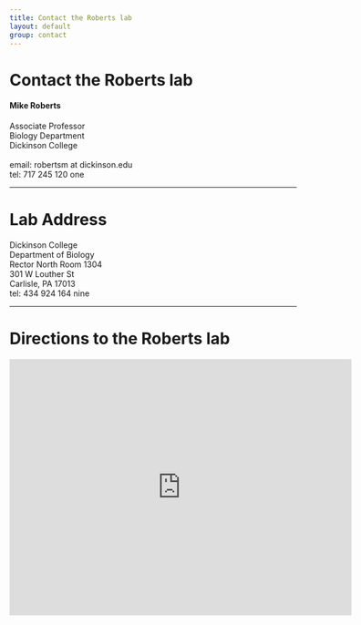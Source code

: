 ```yaml
---
title: Contact the Roberts lab
layout: default
group: contact
---
```


# Contact the Roberts lab


<div class="row">

<div class="col-md-4">

  <h4>Mike Roberts</h4>
  Associate Professor <br>
  Biology Department  <br>
  Dickinson College<br>
  <br>
  email: robertsm at dickinson.edu <br>
  tel: 717 245 120 one

</div>

</div>

* * *

# Lab Address

<div class="row">

<div class="col-md-4">

Dickinson College<br>
Department of Biology<br>
Rector North Room 1304<br>
301 W Louther St<br>
Carlisle, PA 17013<br>
tel: 434 924 164 nine

</div>

</div>

* * *

# Directions to the Roberts lab

<div class="google-maps">
	<iframe src="https://www.google.com/maps/embed?pb=!1m14!1m8!1m3!1d905.9399213342244!2d-77.19642915918479!3d40.20446861355452!3m2!1i1024!2i768!4f13.1!3m3!1m2!1s0x89c91e2ae63e7abd%3A0x2db8203e480c4cb2!2sRector+Science+Complex!5e0!3m2!1sen!2sus!4v1537654731209" width="600" height="450" frameborder="0" style="border:0" allowfullscreen></iframe>
</div>